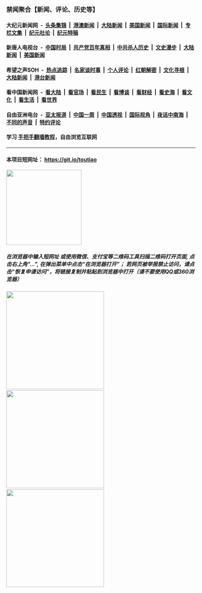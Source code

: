 ### 禁闻聚合【新闻、评论、历史等】

#### 大纪元新闻网 &nbsp;-&nbsp; [头条集锦](indexes/E头条集锦.md?t=02080722) &nbsp;|&nbsp; [港澳新闻](indexes/E港澳新闻.md?t=02080722)  &nbsp;|&nbsp; [大陆新闻](indexes/E大陆新闻.md?t=02080722) &nbsp;|&nbsp; [美国新闻](indexes/E美国新闻.md?t=02080722) &nbsp;|&nbsp; [国际新闻](indexes/E国际新闻.md?t=02080722) &nbsp;|&nbsp; [专栏文集](indexes/E专栏文集.md?t=02080722) &nbsp;|&nbsp; [纪元社论](indexes/E纪元社论.md?t=02080722) &nbsp;|&nbsp; [纪元特稿](indexes/E纪元特稿.md?t=02080722) 

#### 新唐人电视台 &nbsp;-&nbsp; [中国时局](indexes/N中国时局.md?t=02080722) &nbsp;|&nbsp; [共产党百年真相](indexes/N共产党百年真相.md?t=02080722) &nbsp;|&nbsp; [中共杀人历史](indexes/N中共杀人历史.md?t=02080722) &nbsp;|&nbsp; [文史漫步](indexes/N文史漫步.md?t=02080722) &nbsp;|&nbsp; [大陆新闻](indexes/N大陆新闻.md?t=02080722) &nbsp;|&nbsp; [美国新闻](indexes/N美国新闻.md?t=02080722)

#### 希望之声SOH &nbsp;-&nbsp; [热点追踪](indexes/H热点追踪.md?t=02080722) &nbsp;|&nbsp; [名家谈时事](indexes/H名家谈时事.md?t=02080722) &nbsp;|&nbsp; [个人评论](indexes/H个人评论.md?t=02080722)  &nbsp;|&nbsp; [红朝解密](indexes/H红朝解密.md?t=02080722) &nbsp;|&nbsp; [文化寻根](indexes/H文化寻根.md?t=02080722) &nbsp;|&nbsp; [大陆新闻](indexes/H大陆新闻.md?t=02080722) &nbsp;|&nbsp; [港台新闻](indexes/H港台新闻.md?t=02080722)

#### 看中国新闻网 &nbsp;-&nbsp; [看大陆](indexes/S看大陆.md?t=02080722) &nbsp;|&nbsp; [看官场](indexes/S看官场.md?t=02080722) &nbsp;|&nbsp; [看民生](indexes/S看民生.md?t=02080722)  &nbsp;|&nbsp; [看博谈](indexes/S看博谈.md?t=02080722) &nbsp;|&nbsp; [看财经](indexes/S看财经.md?t=02080722) &nbsp;|&nbsp; [看史海](indexes/S看史海.md?t=02080722) &nbsp;|&nbsp; [看文化](indexes/S看文化.md?t=02080722) &nbsp;|&nbsp; [看生活](indexes/S看生活.md?t=02080722) &nbsp;|&nbsp; [看世界](indexes/S看世界.md?t=02080722)

#### 自由亚洲电台 &nbsp;-&nbsp; [亚太报道](indexes/R亚太报道.md?t=02080722) &nbsp;|&nbsp; [中国一周](indexes/R中国一周.md?t=02080722) &nbsp;|&nbsp; [中国透视](indexes/R中国透视.md?t=02080722)  &nbsp;|&nbsp; [国际视角](indexes/R国际视角.md?t=02080722) &nbsp;|&nbsp; [夜话中南海](indexes/R夜话中南海.md?t=02080722) &nbsp;|&nbsp; [不同的声音](indexes/R不同的声音.md?t=02080722) &nbsp;|&nbsp; [特约评论](indexes/R特约评论.md?t=02080722)

#### 学习 [手把手翻墙教程](https://github.com/gfw-breaker/guides/wiki)，自由浏览互联网

----

#### 本项目短网址： https://git.io/toutiao
<img src="https://raw.githubusercontent.com/gfw-breaker/banned-news/master/scripts/img/qr.png" width="200px"/>  

##### 在浏览器中输入短网址 或使用微信、支付宝等二维码工具扫描二维码打开页面, 点击右上角"...", 在弹出菜单中点击“在浏览器打开”； 若网页被举报禁止访问，请点击“恢复申请访问”，将链接复制并粘贴到浏览器中打开（请不要使用QQ或360浏览器）

<img src="https://raw.githubusercontent.com/gfw-breaker/banned-news/master/scripts/img/1.png" width="260px"/> &nbsp; <img src="https://raw.githubusercontent.com/gfw-breaker/banned-news/master/scripts/img/2.png" width="260px"/> &nbsp; <img src="https://raw.githubusercontent.com/gfw-breaker/banned-news/master/scripts/img/3.png" width="260px"/>
